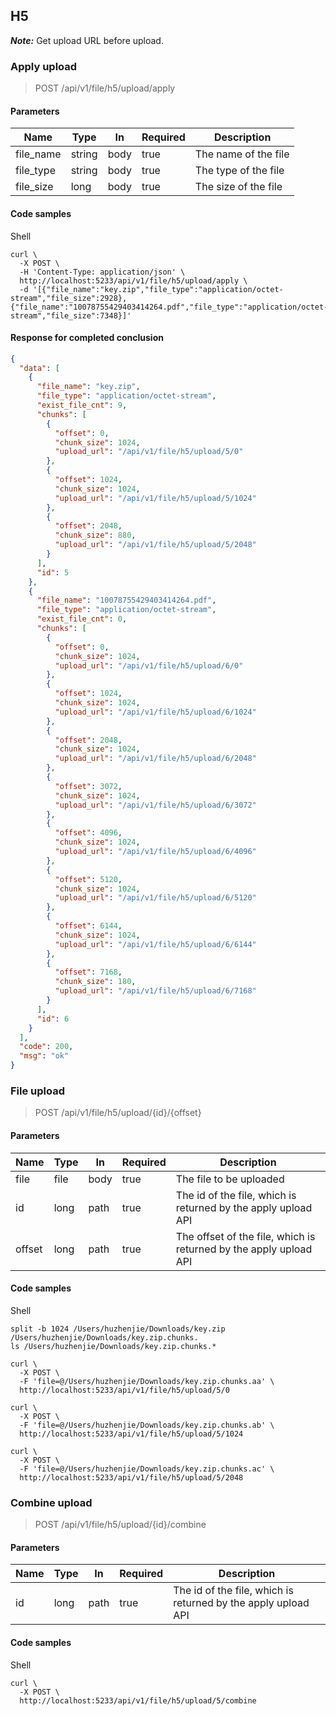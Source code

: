## H5

***Note:*** Get upload URL before upload.

### Apply upload

> POST /api/v1/file/h5/upload/apply

#### Parameters

Name | Type | In | Required | Description
--- | --- | --- | --- | ---
file_name | string | body | true | The name of the file
file_type | string | body | true | The type of the file
file_size | long | body | true | The size of the file

#### Code samples

Shell

```shell
curl \
  -X POST \
  -H 'Content-Type: application/json' \
  http://localhost:5233/api/v1/file/h5/upload/apply \
  -d '[{"file_name":"key.zip","file_type":"application/octet-stream","file_size":2928},{"file_name":"10078755429403414264.pdf","file_type":"application/octet-stream","file_size":7348}]'
```

#### Response for completed conclusion

```json
{
  "data": [
    {
      "file_name": "key.zip",
      "file_type": "application/octet-stream",
      "exist_file_cnt": 9,
      "chunks": [
        {
          "offset": 0,
          "chunk_size": 1024,
          "upload_url": "/api/v1/file/h5/upload/5/0"
        },
        {
          "offset": 1024,
          "chunk_size": 1024,
          "upload_url": "/api/v1/file/h5/upload/5/1024"
        },
        {
          "offset": 2048,
          "chunk_size": 880,
          "upload_url": "/api/v1/file/h5/upload/5/2048"
        }
      ],
      "id": 5
    },
    {
      "file_name": "10078755429403414264.pdf",
      "file_type": "application/octet-stream",
      "exist_file_cnt": 0,
      "chunks": [
        {
          "offset": 0,
          "chunk_size": 1024,
          "upload_url": "/api/v1/file/h5/upload/6/0"
        },
        {
          "offset": 1024,
          "chunk_size": 1024,
          "upload_url": "/api/v1/file/h5/upload/6/1024"
        },
        {
          "offset": 2048,
          "chunk_size": 1024,
          "upload_url": "/api/v1/file/h5/upload/6/2048"
        },
        {
          "offset": 3072,
          "chunk_size": 1024,
          "upload_url": "/api/v1/file/h5/upload/6/3072"
        },
        {
          "offset": 4096,
          "chunk_size": 1024,
          "upload_url": "/api/v1/file/h5/upload/6/4096"
        },
        {
          "offset": 5120,
          "chunk_size": 1024,
          "upload_url": "/api/v1/file/h5/upload/6/5120"
        },
        {
          "offset": 6144,
          "chunk_size": 1024,
          "upload_url": "/api/v1/file/h5/upload/6/6144"
        },
        {
          "offset": 7168,
          "chunk_size": 180,
          "upload_url": "/api/v1/file/h5/upload/6/7168"
        }
      ],
      "id": 6
    }
  ],
  "code": 200,
  "msg": "ok"
}
```

### File upload

> POST /api/v1/file/h5/upload/{id}/{offset}

#### Parameters

Name | Type | In | Required | Description
--- | --- | --- | --- | ---
file | file | body | true | The file to be uploaded
id | long | path | true | The id of the file, which is returned by the apply upload API
offset | long | path | true | The offset of the file, which is returned by the apply upload API

#### Code samples

Shell

```shell
split -b 1024 /Users/huzhenjie/Downloads/key.zip /Users/huzhenjie/Downloads/key.zip.chunks.
ls /Users/huzhenjie/Downloads/key.zip.chunks.*

curl \
  -X POST \
  -F 'file=@/Users/huzhenjie/Downloads/key.zip.chunks.aa' \
  http://localhost:5233/api/v1/file/h5/upload/5/0
  
curl \
  -X POST \
  -F 'file=@/Users/huzhenjie/Downloads/key.zip.chunks.ab' \
  http://localhost:5233/api/v1/file/h5/upload/5/1024
  
curl \
  -X POST \
  -F 'file=@/Users/huzhenjie/Downloads/key.zip.chunks.ac' \
  http://localhost:5233/api/v1/file/h5/upload/5/2048
```

### Combine upload

> POST /api/v1/file/h5/upload/{id}/combine

#### Parameters

Name | Type | In | Required | Description
--- | --- | --- | --- | ---
id | long | path | true | The id of the file, which is returned by the apply upload API

#### Code samples

Shell

```shell
curl \
  -X POST \
  http://localhost:5233/api/v1/file/h5/upload/5/combine
```
